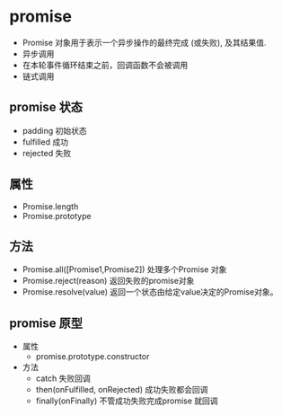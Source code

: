 # promise
 - Promise 对象用于表示一个异步操作的最终完成 (或失败), 及其结果值.
 - 异步调用
 - 在本轮事件循环结束之前，回调函数不会被调用
 - 链式调用
## promise 状态
 - padding 初始状态
 - fulfilled 成功
 - rejected 失败

## 属性
 - Promise.length
 - Promise.prototype

## 方法
 - Promise.all([Promise1,Promise2]) 处理多个Promise 对象
 - Promise.reject(reason) 返回失败的promise对象
 - Promise.resolve(value) 返回一个状态由给定value决定的Promise对象。

## promise 原型
 - 属性
	- promise.prototype.constructor
 - 方法
	- catch 失败回调
	- then(onFulfilled, onRejected) 成功失败都会回调
	- finally(onFinally) 不管成功失败完成promise 就回调
